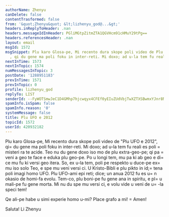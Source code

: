 ```yaml
---
authorName: Zhenyu
canDelete: false
contentTrasformed: false
from: '&quot;Zhenyu&quot; &lt;lizhenyu_god@...&gt;'
headers.inReplyToHeader: .nan
headers.messageIdInHeader: PGliMGtpZitmZTA1QGVHcm91cHMuY29tPg==
headers.referencesHeader: .nan
layout: email
msgId: 1572
msgSnippet: Plu karo Glosa-pe, Mi recento dura skope poli video de Plu UFO e 2012
  , qi du gene ma poli foku in inter-reti. Mi doxo; ad u-la tem fu reali es poli misteri
nextInTime: 1573
nextInTopic: 1574
numMessagesInTopic: 3
postDate: '1288951183'
prevInTime: 1571
prevInTopic: 0
profile: lizhenyu_god
replyTo: LIST
senderId: --FyWOTSmwJeC1D4GMhp7hjcwqyx4CFEf0yEIuZUdVbjTwXZTXSBwmxYJnr8N7wMUK0fzYlXeo_sMjZIVQHvhanmr3kiPObff0E
spamInfo.isSpam: false
spamInfo.reason: '0'
systemMessage: false
title: Plu UFO e 2012
topicId: 1572
userId: 420932182
---
```


Plu karo Glosa-pe,
Mi recento dura skope poli video de "Plu UFO e 2012", qi=
 du gene ma poli foku in inter-reti. Mi doxo; ad u-la tem fu reali es poli =
misteri ra te acide. Teo nu du gene doxo iso mo de plu extra-geo-pe; qi pa =
veni a geo te face e eduka plu geo-pe. Po u longi tem, mu pa ki ab geo e di=
ce mu fu ki versi geo itera. So, ex u-la tem, poli pe respekto u duce-pe ex=
 mu iso solo Teo, e spe mu veni versi ci. U Kristo-Bibli e plu pikto in id;=
 tena poli imagi homo UFO. Plu UFO-ami epi reti; dice; un anua 2012 fu es u=
n okasio de homi-fa evolu. Tem-co, plu boni-pe fu gene ana in spiritu, e pl=
u mali-pe fu gene morta.  Mi nu du spe mu versi ci, e volu vide u veni de u=
-la speci tem!

Qe ali-pe habe u simi experie homo u-mi? Place grafo a mi! =
Amen!

Saluta!
Li Zhenyu 


